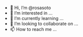 - 👋 Hi, I’m @rosasoto
- 👀 I’m interested in ...
- 🌱 I’m currently learning ...
- 💞️ I’m looking to collaborate on ...
- 📫 How to reach me ...

<!---
rosasoto/rosasoto is a ✨ special ✨ repository because its `README.md` (this file) appears on your GitHub profile.
You can click the Preview link to take a look at your changes.
--->
